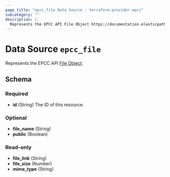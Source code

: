 ```yaml
---
page_title: "epcc_file Data Source - terraform-provider-epcc"
subcategory: ""
description: |-
  Represents the EPCC API File Object https://documentation.elasticpath.com/commerce-cloud/docs/api/advanced/files/index.html#the-file-object.
---
```


# Data Source `epcc_file`

Represents the EPCC API [File Object](https://documentation.elasticpath.com/commerce-cloud/docs/api/advanced/files/index.html#the-file-object).



## Schema

### Required

- **id** (String) The ID of this resource.

### Optional

- **file_name** (String)
- **public** (Boolean)

### Read-only

- **file_link** (String)
- **file_size** (Number)
- **mime_type** (String)


